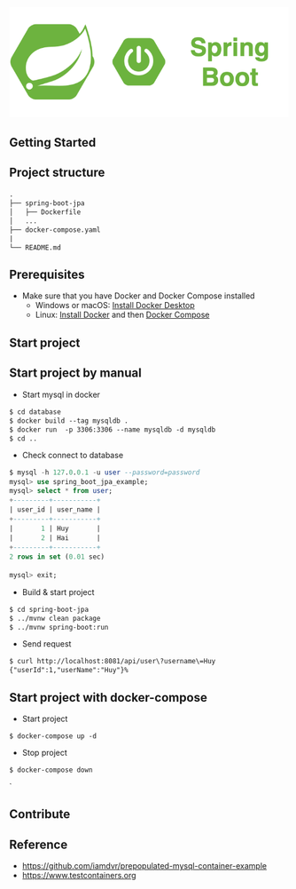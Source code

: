 <div align="center">
    <img src="./assets/images/spring_boot_icon.png"/>
</div>

## Getting Started

## Project structure
```
.
├── spring-boot-jpa
│   ├── Dockerfile
│   ...
├── docker-compose.yaml
|
└── README.md
```

## Prerequisites
- Make sure that you have Docker and Docker Compose installed
  - Windows or macOS:
    [Install Docker Desktop](https://www.docker.com/get-started)
  - Linux: [Install Docker](https://www.docker.com/get-started) and then
    [Docker Compose](https://github.com/docker/compose)

## Start project
## Start project by manual

- Start mysql in docker
```
$ cd database
$ docker build --tag mysqldb .
$ docker run  -p 3306:3306 --name mysqldb -d mysqldb
$ cd ..
```

- Check connect to database

```sql
$ mysql -h 127.0.0.1 -u user --password=password
mysql> use spring_boot_jpa_example;
mysql> select * from user;
+---------+-----------+
| user_id | user_name |
+---------+-----------+
|       1 | Huy       |
|       2 | Hai       |
+---------+-----------+
2 rows in set (0.01 sec)

mysql> exit;
```

- Build & start project

```shell script
$ cd spring-boot-jpa
$ ../mvnw clean package
$ ../mvnw spring-boot:run
```

- Send request

```
$ curl http://localhost:8081/api/user\?username\=Huy
{"userId":1,"userName":"Huy"}%
```

## Start project with docker-compose

- Start project
```console
$ docker-compose up -d
```

- Stop project
```console
$ docker-compose down
```

`
## Contribute

## Reference
- https://github.com/iamdvr/prepopulated-mysql-container-example
- https://www.testcontainers.org